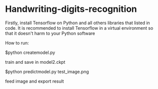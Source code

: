 # Handwriting-digits-recognition

Firstly, install Tensorflow on Python and all others libraries that listed in code. It is recommended to install Tensorflow in a virtual environment so that it doesn't harm to your Python software

How to run: 

$python createmodel.py

  train and save in model2.ckpt
  
$python predictmodel.py test_image.png

  feed image and export result
